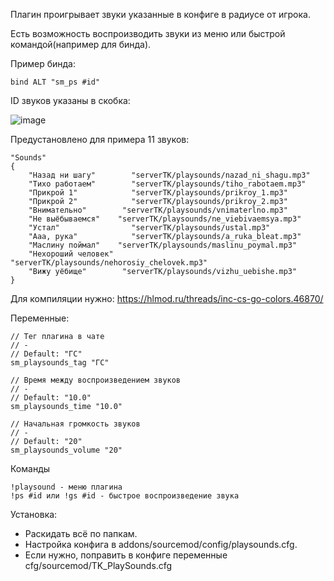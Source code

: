 Плагин проигрывает звуки указанные в конфиге в радиусе от игрока.

Есть возможность воспроизводить звуки из меню или быстрой командой(например для бинда).

Пример бинда:
```
bind ALT "sm_ps #id"
```
ID звуков указаны в скобка:

![image](https://user-images.githubusercontent.com/40493521/205734902-5370fb51-25ea-49e4-af15-e287f7f1c965.png)

Предустановлено для примера 11 звуков:

```
"Sounds"
{
	"Назад ни шагу"        "serverTK/playsounds/nazad_ni_shagu.mp3"
	"Тихо работаем"        "serverTK/playsounds/tiho_rabotaem.mp3"
	"Прикрой 1"            "serverTK/playsounds/prikroy_1.mp3"
	"Прикрой 2"            "serverTK/playsounds/prikroy_2.mp3"
	"Внимательно"        "serverTK/playsounds/vnimaterlno.mp3"
	"Не выёбываемся"    "serverTK/playsounds/ne_viebivaemsya.mp3"
	"Устал"                "serverTK/playsounds/ustal.mp3"
	"Ааа, рука"            "serverTK/playsounds/a_ruka_bleat.mp3"
	"Маслину поймал"    "serverTK/playsounds/maslinu_poymal.mp3"
	"Нехороший человек"    "serverTK/playsounds/nehorosiy_chelovek.mp3"
	"Вижу уёбище"        "serverTK/playsounds/vizhu_uebishe.mp3"
}
```

Для компиляции нужно:
https://hlmod.ru/threads/inc-cs-go-colors.46870/

Переменные:	
```
// Тег плагина в чате
// -
// Default: "ГС"
sm_playsounds_tag "ГС"

// Время между воспроизведением звуков
// -
// Default: "10.0"
sm_playsounds_time "10.0"

// Начальная громкость звуков
// -
// Default: "20"
sm_playsounds_volume "20"
```
Команды
```
!playsound - меню плагина
!ps #id или !gs #id - быстрое воспроизведение звука
```

Установка:	
- Раскидать всё по папкам.
- Настройка конфига в addons/sourcemod/config/playsounds.cfg.
- Если нужно, поправить в конфиге переменные cfg/sourcemod/TK_PlaySounds.cfg

